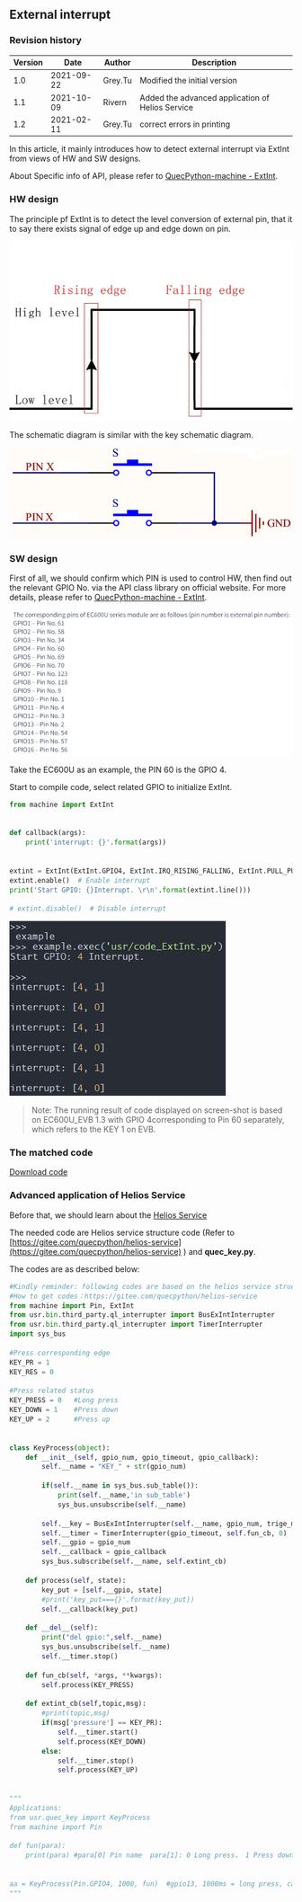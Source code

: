 ## External interrupt

### Revision history

| Version | Date       | Author  | Description                                      |
| ------- | ---------- | ------- | ------------------------------------------------ |
| 1.0     | 2021-09-22 | Grey.Tu | Modified the initial version                     |
| 1.1     | 2021-10-09 | Rivern  | Added the advanced application of Helios Service |
| 1.2     | 2021-02-11 | Grey.Tu | correct errors in printing                       |

In this article, it mainly introduces how to detect external interrupt via ExtInt from views of HW and SW designs. 

About Specific info of API, please refer to [QuecPython-machine - ExtInt](https://python.quectel.com/wiki/#/en-us/api/QuecPythonClasslib?id=extint).

### HW design

The principle pf ExtInt is to detect the level conversion of external pin, that it to say there exists signal of edge up and edge down on pin. 

![media_ExtInt_1](media/media_ExtInt_1.jpg)

The schematic diagram is similar with the key schematic diagram.

![media_ExtInt_2](media/media_ExtInt_2.jpg)

### SW design

First of all, we should confirm which PIN is used to control HW, then find out the relevant GPIO No. via the API class library on official website. For more details, please refer to  [QuecPython-machine - ExtInt](https://python.quectel.com/wiki/#/en-us/api/QuecPythonClasslib?id=extint).

![media_ExtInt_3](media/media_ExtInt_3.jpg)

Take the EC600U as an example, the PIN 60 is the GPIO 4. 

Start to compile code, select related GPIO to initialize ExtInt. 

```python
from machine import ExtInt


def callback(args):
    print('interrupt: {}'.format(args))


extint = ExtInt(ExtInt.GPIO4, ExtInt.IRQ_RISING_FALLING, ExtInt.PULL_PU, callback)  # Create object
extint.enable()  # Enable interrupt
print('Start GPIO: {}Interrupt. \r\n'.format(extint.line()))

# extint.disable()  # Disable interrupt 
```

![media_ExtInt_4](media/media_ExtInt_4.jpg)

> Note: The running result of code displayed on screen-shot is based on EC600U_EVB 1.3 with GPIO 4corresponding to Pin 60 separately, which refers to the KEY 1 on EVB.

### The matched code

<!-- * [Download code](code/code_ExtInt.py) -->
 <a href="code/code_ExtInt.py" target="_blank">Download code</a> 

### Advanced application of Helios Service 

Before that, we should learn about the [Helios Service](../HeliosService/HeliosService_1.md)

The needed code are Helios service structure code (Refer to [https://gitee.com/quecpython/helios-service](https://gitee.com/quecpython/helios-service) ) and **quec_key.py**. 

The codes are as described below: 

```python
#Kindly reminder: following codes are based on the helios service structure 
#How to get codes：https://gitee.com/quecpython/helios-service
from machine import Pin, ExtInt
from usr.bin.third_party.ql_interrupter import BusExIntInterrupter
from usr.bin.third_party.ql_interrupter import TimerInterrupter
import sys_bus

#Press corresponding edge 
KEY_PR = 1
KEY_RES = 0

#Press related status
KEY_PRESS = 0   #Long press
KEY_DOWN = 1    #Press down
KEY_UP = 2      #Press up


class KeyProcess(object):
    def __init__(self, gpio_num, gpio_timeout, gpio_callback):
        self.__name = "KEY_" + str(gpio_num)

        if(self.__name in sys_bus.sub_table()):
            print(self.__name,'in sub_table')
            sys_bus.unsubscribe(self.__name)

        self.__key = BusExIntInterrupter(self.__name, gpio_num, trige_mode=ExtInt.IRQ_RISING_FALLING, pull_mode=ExtInt.PULL_PU)
        self.__timer = TimerInterrupter(gpio_timeout, self.fun_cb, 0)
        self.__gpio = gpio_num
        self.__callback = gpio_callback
        sys_bus.subscribe(self.__name, self.extint_cb)

    def process(self, state):
        key_put = [self.__gpio, state]
        #print('key_put==={}'.format(key_put))
        self.__callback(key_put)

    def __del__(self):
        print("del gpio:",self.__name)
        sys_bus.unsubscribe(self.__name)
        self.__timer.stop()

    def fun_cb(self, *args, **kwargs):
        self.process(KEY_PRESS)

    def extint_cb(self,topic,msg):
        #print(topic,msg)
        if(msg['pressure'] == KEY_PR):
            self.__timer.start()
            self.process(KEY_DOWN)
        else:
            self.__timer.stop()
            self.process(KEY_UP)


"""
Applications:
from usr.quec_key import KeyProcess
from machine import Pin

def fun(para):
    print(para) #para[0] Pin name  para[1]: 0 Long press， 1 Press down， 2 Press up


aa = KeyProcess(Pin.GPIO4, 1000, fun)  #gpio13, 1000ms = long press, callback= fun
"""
```



